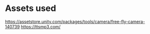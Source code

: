 # Assets used

https://assetstore.unity.com/packages/tools/camera/free-fly-camera-140739
https://ttsmp3.com/